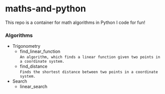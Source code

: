 # maths-and-python
This repo is a container for math algorithms in Python I code for fun!
### Algorithms
- Trigonometry
  - find_linear_function\
  ``An algorithm, which finds a linear function given two points in a coordinate system.``
  - find_distance\
  ``Finds the shortest distance between two points in a coordinate system.``
- Search
  - linear_search
